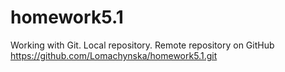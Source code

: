 # homework5.1
Working with Git. Local repository. Remote repository on GitHub
https://github.com/Lomachynska/homework5.1.git


